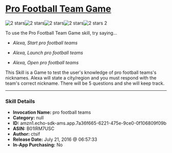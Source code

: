 # [Pro Football Team Game](http://alexa.amazon.com/#skills/amzn1.echo-sdk-ams.app.7a36f665-6221-475e-9ce0-0f106809f09b)
![2 stars](../../images/ic_star_black_18dp_1x.png)![2 stars](../../images/ic_star_black_18dp_1x.png)![2 stars](../../images/ic_star_border_black_18dp_1x.png)![2 stars](../../images/ic_star_border_black_18dp_1x.png)![2 stars](../../images/ic_star_border_black_18dp_1x.png) 2

To use the Pro Football Team Game skill, try saying...

* *Alexa, Start pro football teams*

* *Alexa, Launch pro football teams*

* *Alexa, Open pro football teams*

This Skill is a Game to test the user's knowledge of pro football teams's nicknames.  Alexa will state a city/region and you must respond with the team's correct nickname.  There will be 5 questions and she will keep track.

***

### Skill Details

* **Invocation Name:** pro football teams
* **Category:** null
* **ID:** amzn1.echo-sdk-ams.app.7a36f665-6221-475e-9ce0-0f106809f09b
* **ASIN:** B01IRM7USC
* **Author:** ctsif
* **Release Date:** July 21, 2016 @ 06:57:33
* **In-App Purchasing:** No

